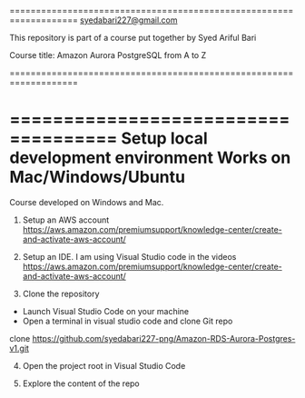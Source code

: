 ===================================================================
syedabari227@gmail.com

This repository is part of a course put together by Syed Ariful Bari

Course title: Amazon Aurora PostgreSQL from A to Z

===================================================================


====================================
Setup local development environment
Works on Mac/Windows/Ubuntu
====================================
Course developed on Windows and Mac.

1. Setup an AWS account
https://aws.amazon.com/premiumsupport/knowledge-center/create-and-activate-aws-account/


2. Setup an IDE. I am using Visual Studio code in the videos
https://aws.amazon.com/premiumsupport/knowledge-center/create-and-activate-aws-account/

3. Clone the repository
* Launch Visual Studio Code on your machine
* Open a terminal in visual studio code and clone Git repo

clone https://github.com/syedabari227-png/Amazon-RDS-Aurora-Postgres-v1.git

4. Open the project root in Visual Studio Code

5. Explore the content of the repo








